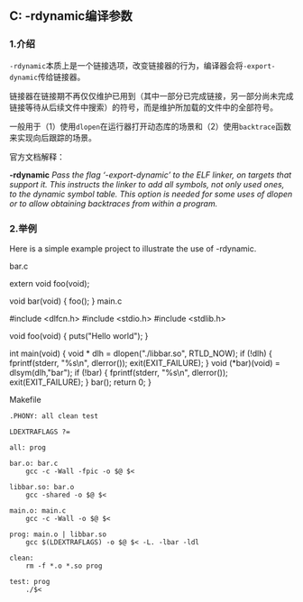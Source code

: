 ## C: -rdynamic编译参数

### 1.介绍

`-rdynamic`本质上是一个链接选项，改变链接器的行为，编译器会将`-export-dynamic`传给链接器。

链接器在链接期不再仅仅维护已用到（其中一部分已完成链接，另一部分尚未完成链接等待从后续文件中搜索）的符号，而是维护所加载的文件中的全部符号。

一般用于（1）使用`dlopen`在运行器打开动态库的场景和（2）使用`backtrace`函数来实现向后跟踪的场景。

官方文档解释：

**-rdynamic**
*Pass the flag ‘-export-dynamic’ to the ELF linker, on targets that support it. This instructs the linker to add all symbols, not only used ones, to the dynamic symbol table. This option is needed for some uses of dlopen or to allow obtaining backtraces from within a program.*

### 2.举例

Here is a simple example project to illustrate the use of -rdynamic.

bar.c

extern void foo(void);

void bar(void)
{
    foo();
}
main.c

#include <dlfcn.h>
#include <stdio.h>
#include <stdlib.h>

void foo(void)
{
    puts("Hello world");
}

int main(void)
{
    void * dlh = dlopen("./libbar.so", RTLD_NOW);
    if (!dlh) {
        fprintf(stderr, "%s\n", dlerror());
        exit(EXIT_FAILURE); 
    }
    void (*bar)(void) = dlsym(dlh,"bar");
    if (!bar) {
        fprintf(stderr, "%s\n", dlerror());
        exit(EXIT_FAILURE); 
    }
    bar();
    return 0;
}

Makefile
```make
.PHONY: all clean test

LDEXTRAFLAGS ?=

all: prog

bar.o: bar.c
    gcc -c -Wall -fpic -o $@ $<

libbar.so: bar.o
    gcc -shared -o $@ $<

main.o: main.c
    gcc -c -Wall -o $@ $<

prog: main.o | libbar.so
    gcc $(LDEXTRAFLAGS) -o $@ $< -L. -lbar -ldl

clean:
    rm -f *.o *.so prog

test: prog
    ./$<
```








